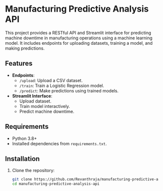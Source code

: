 
# Manufacturing Predictive Analysis API

This project provides a RESTful API and Streamlit interface for predicting machine downtime in manufacturing operations using a machine learning model. It includes endpoints for uploading datasets, training a model, and making predictions.

## Features

- **Endpoints**:
  - `/upload`: Upload a CSV dataset.
  - `/train`: Train a Logistic Regression model.
  - `/predict`: Make predictions using trained models.
- **Streamlit Interface**:
  - Upload dataset.
  - Train model interactively.
  - Predict machine downtime.

## Requirements

- Python 3.8+
- Installed dependencies from `requirements.txt`.

## Installation

1. Clone the repository:
   ```bash
   git clone https://github.com/Revanthraja/manufacturing-predictive-analysis-api.git
   cd manufacturing-predictive-analysis-api
